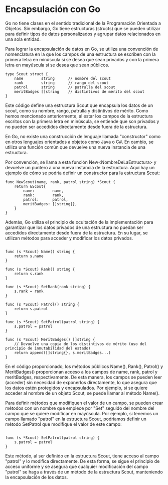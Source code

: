 # Encapsulación con Go
Go no tiene clases en el sentido tradicional de la Programación Orientada a Objetos. Sin embargo, Go tiene estructuras (structs) que se pueden utilizar para definir tipos de datos personalizados y agrupar datos relacionados en una sola entidad.

Para lograr la encapsulación de datos en Go, se utiliza una convención de nomenclatura en la que los campos de una estructura se escriben con la primera letra en minúscula si se desea que sean privados y con la primera letra en mayúscula si se desea que sean públicos.

```golang
type Scout struct {
    name        string      // nombre del scout 
    rank        string      // rango del scout 
    patrol      string      // patrulla del scout 
    meritBadges []string    // distintivos de mérito del scout 
}
```
Este código define una estructura Scout que encapsula los datos de un scout, como su nombre, rango, patrulla y distintivos de mérito. Como hemos mencionado anteriormente, al estar los campos de la estructura escritos con la primera letra en minúscula, se entiende que son privados y no pueden ser accedidos directamente desde fuera de la estructura.

En Go, no existe una construcción de lenguaje llamada "constructor" como en otros lenguajes orientados a objetos como Java o C#. En cambio, se utiliza una función común que devuelve una nueva instancia de una estructura.

Por convención, se llama a esta función New\<NombreDeLaEstructura\> y devuelve un puntero a una nueva instancia de la estructura. Aquí hay un ejemplo de cómo se podría definir un constructor para la estructura Scout:
```golang
func NewScout(name, rank, patrol string) *Scout {
    return &Scout{
        name:        name,
        rank:        rank,
        patrol:      patrol,
        meritBadges: []string{},
    }
}
```
Además, Go utiliza el principio de ocultación de la implementación para garantizar que los datos privados de una estructura no puedan ser accedidos directamente desde fuera de la estructura. En su lugar, se utilizan métodos para acceder y modificar los datos privados.
```golang

func (s *Scout) Name() string {
    return s.name
}

func (s *Scout) Rank() string {
    return s.rank
}

func (s *Scout) SetRank(rank string) {
    s.rank = rank
}

func (s *Scout) Patrol() string {
    return s.patrol
}

func (s *Scout) SetPatrol(patrol string) {
    s.patrol = patrol
}

func (s *Scout) MeritBadges() []string {
    // Devuelve una copia de los distintivos de mérito (uso del principio de inmutabilidad del estado)
    return append([]string{}, s.meritBadges...)
}

```
En el código proporcionado, los métodos públicos Name(), Rank(), Patrol() y MeritBadges() proporcionan acceso a los campos de name, rank, patrol y meritBadges, respectivamente. De esta manera, los campos se pueden leer (acceder) sin necesidad de exponerlos directamente, lo que asegura que los datos estén protegidos y encapsulados. Por ejemplo, si se quiere acceder al nombre de un objeto Scout, se puede llamar al método Name(). 

Para definir métodos que modifiquen el valor de un campo, se pueden crear métodos con un nombre que empiece por "Set" seguido del nombre del campo que se quiere modificar en mayúscula. Por ejemplo, si tenemos un campo llamado "patrol" en la estructura Scout, podríamos definir un método SetPatrol que modifique el valor de este campo:
```golang

func (s *Scout) SetPatrol(patrol string) {
    s.patrol = patrol
}
```
Este método, al ser definido en la estructura Scout, tiene acceso al campo "patrol" y lo modifica directamente. De esta forma, se sigue el principio de acceso uniforme y se asegura que cualquier modificación del campo "patrol" se haga a través de un método de la estructura Scout, manteniendo la encapsulación de los datos.

